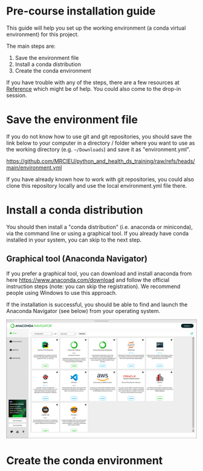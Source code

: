 # Pre-course installation guide

This guide will help you set up the working environment (a conda virtual environment) for this project.

The main steps are:
1. Save the environment file
2. Install a conda distribution
3. Create the conda environment

If you have trouble with any of the steps, there are a few resources at [Reference](#reference) which might be of help.
You could also come to the drop-in session.

# Save the environment file

If you do not know how to use git and git repositories, you should save the link below to your computer in a directory / folder where you want to use as the working directory (e.g. `~/Downloads`) and save it as "environment.yml".

https://github.com/MRCIEU/python_and_health_ds_training/raw/refs/heads/main/environment.yml

If you have already known how to work with git repositories, you could also clone this repository locally and use the local environment.yml file there.

# Install a conda distribution

You should then install a "conda distribution" (i.e. anaconda or miniconda), via the command line or using a graphical tool. If you already have conda installed in your system, you can skip to the next step.

## Graphical tool (Anaconda Navigator)

If you prefer a graphical tool, you can download and install anaconda from here https://www.anaconda.com/download and follow the official instruction steps (note: you can skip the registration). We recommend people using Windows to use this approach.

If the installation is successful, you should be able to find and launch the Anaconda Navigator (see below) from your operating system.

![Anaconda Navigator](./assets/anaconda-navigator.png)

# Create the conda environment
